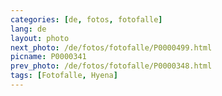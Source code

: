 ```yaml
---
categories: [de, fotos, fotofalle]
lang: de
layout: photo
next_photo: /de/fotos/fotofalle/P0000499.html
picname: P0000341
prev_photo: /de/fotos/fotofalle/P0000348.html
tags: [Fotofalle, Hyena]
---
```

